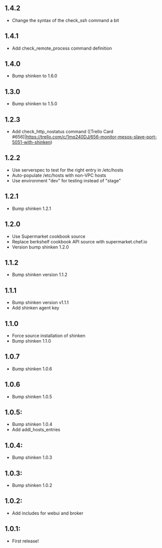 ## 1.4.2

* Change the syntax of the check_ssh command a bit

## 1.4.1

* Add check_remote_process command definition

## 1.4.0

* Bump shinken to 1.6.0
 
## 1.3.0

* Bump shinken to 1.5.0

## 1.2.3

* Add check_http_nostatus command ([Trello Card #656]|https://trello.com/c/1mq240DJ/656-monitor-mesos-slave-port-5051-with-shinken)

## 1.2.2

* Use serverspec to test for the right entry in /etc/hosts
* Auto-populate /etc/hosts with non-VPC hosts
* Use environment "dev" for testing instead of "stage"

## 1.2.1

* Bump shinken 1.2.1

## 1.2.0

* Use Supermarket cookbook source
* Replace berkshelf cookbook API source with supermarket.chef.io
* Version bump shinken 1.2.0

## 1.1.2

* Bump shinken version 1.1.2

## 1.1.1

* Bump shinken version v1.1.1
* Add shinken agent key

## 1.1.0

* Force source installation of shinken
* Bump shinken 1.1.0

## 1.0.7

* Bump shinken 1.0.6

## 1.0.6

* Bump shinken 1.0.5

## 1.0.5:

* Bump shinken 1.0.4
* Add addl_hosts_entries

## 1.0.4:

* Bump shinken 1.0.3

## 1.0.3:

* Bump shinken 1.0.2

## 1.0.2:

* Add includes for webui and broker

## 1.0.1:

* First release!
